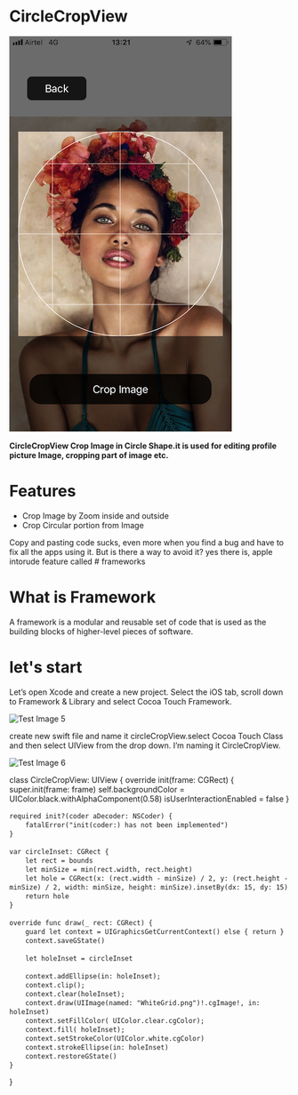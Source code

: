 # CircleCropView



![](/IMG_7664.PNG)

<div>
  <b>CircleCropView Crop Image in Circle Shape.it is used for editing profile picture Image, cropping part of image etc.</b>
  </div>

# Features

* Crop Image by Zoom inside and outside
* Crop Circular portion from Image



Copy and pasting code sucks, even more when you find a bug and have to fix all the apps using it. But is there a way to avoid it?
yes there is, apple intorude feature called # frameworks 

# What is Framework

A framework is a modular and reusable set of code that is used as the building blocks of higher-level pieces of software.

# let's start

Let’s open Xcode and create a new project. Select the iOS tab, scroll down to Framework & Library and select Cocoa Touch Framework.

![Test Image 5](https://miro.medium.com/max/624/1*AWtcOjbkA5nikOnnjQjOiQ.png)

create new swift file and name it circleCropView.select Cocoa Touch Class and then select UIView from the drop down. I’m naming it CircleCropView.

![Test Image 6](https://miro.medium.com/max/624/1*oJZtpa00tbogUvagAGFAww.png)


  class CircleCropView: UIView {
    override init(frame: CGRect) {
        super.init(frame: frame)
        self.backgroundColor = UIColor.black.withAlphaComponent(0.58)
        isUserInteractionEnabled = false
    }
    
    required init?(coder aDecoder: NSCoder) {
        fatalError("init(coder:) has not been implemented")
    }
    
    var circleInset: CGRect {
        let rect = bounds
        let minSize = min(rect.width, rect.height)
        let hole = CGRect(x: (rect.width - minSize) / 2, y: (rect.height - minSize) / 2, width: minSize, height: minSize).insetBy(dx: 15, dy: 15)
        return hole
    }
    
    override func draw(_ rect: CGRect) {
        guard let context = UIGraphicsGetCurrentContext() else { return }
        context.saveGState()
        
        let holeInset = circleInset
        
        context.addEllipse(in: holeInset);
        context.clip();
        context.clear(holeInset);
        context.draw(UIImage(named: "WhiteGrid.png")!.cgImage!, in: holeInset)
        context.setFillColor( UIColor.clear.cgColor);
        context.fill( holeInset);
        context.setStrokeColor(UIColor.white.cgColor)
        context.strokeEllipse(in: holeInset)
        context.restoreGState()
    }
}





